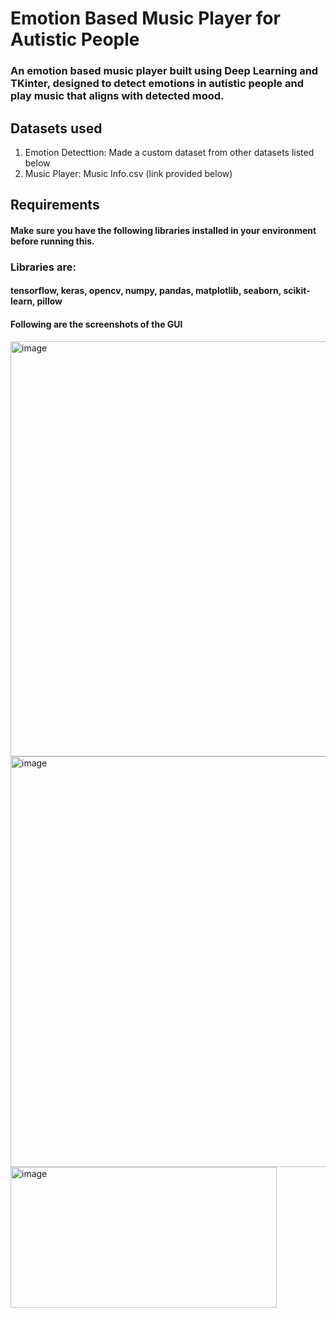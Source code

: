 <h1>Emotion Based Music Player for Autistic People</h1>
<h3>An emotion based music player built using Deep Learning and TKinter, designed to detect emotions in autistic people and play music that aligns with detected mood.</h3>
<h2>Datasets used</h2>
<ol>
  <li>Emotion Detecttion: Made a custom dataset from other datasets listed below</li>
  <li>Music Player: Music Info.csv (link provided below)</li>
</ol>
<h2>Requirements</h2>
<h4>Make sure you have the following libraries installed in your environment before running this.</h4>
<h3>Libraries are:</h3>
<h4>tensorflow, keras, opencv, numpy, pandas, matplotlib, seaborn, scikit-learn, pillow</h4>
<h4>Following are the screenshots of the GUI</h4>
<img width="739" height="664" alt="image" src="https://github.com/user-attachments/assets/2a2bb8b6-66d8-4d87-839c-2ce050f0c108" />
<img width="742" height="657" alt="image" src="https://github.com/user-attachments/assets/0212bb1a-f159-4b17-9c0f-b55562532255" />
<img width="426" height="225" alt="image" src="https://github.com/user-attachments/assets/2a43c7d3-a6e5-40a0-a23a-9e3f1ba5f213" />

